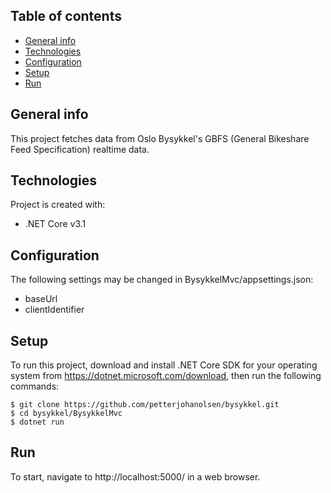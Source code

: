 ﻿## Table of contents
* [General info](#general-info)
* [Technologies](#technologies)
* [Configuration](#configuration)
* [Setup](#setup)
* [Run](#run)

## General info
This project fetches data from Oslo Bysykkel's GBFS (General Bikeshare Feed Specification) realtime data.
	
## Technologies
Project is created with:
* .NET Core v3.1
	
## Configuration
The following settings may be changed in BysykkelMvc/appsettings.json:
- baseUrl
- clientIdentifier

## Setup
To run this project, download and install .NET Core SDK for your operating system from https://dotnet.microsoft.com/download, then run the following commands:

```
$ git clone https://github.com/petterjohanolsen/bysykkel.git
$ cd bysykkel/BysykkelMvc
$ dotnet run
```

## Run
To start, navigate to http://localhost:5000/ in a web browser.
